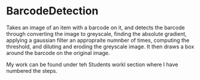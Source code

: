 # BarcodeDetection
Takes an image of an item with a barcode on it, and detects the barcode through converting the image to greyscale, finding the absolute gradient, applying a gaussian filter an appropraite numnber of times, computing the threshold, and diluting and eroding the greyscale image. It then draws a box around the barcode on the original image. 

My work can be found under teh Students workl section where I have numbered the steps.
